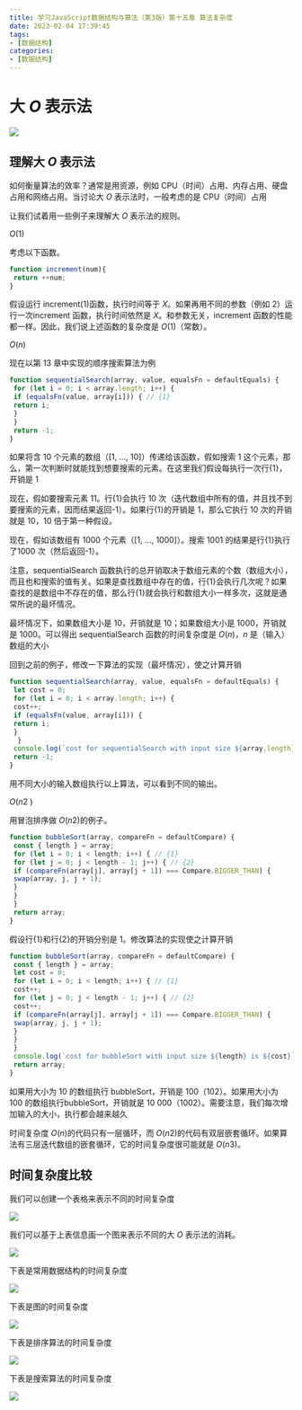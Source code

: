 ```yaml
---
title: 学习JavaScript数据结构与算法（第3版）第十五章 算法复杂度
date: 2023-02-04 17:39:45
tags:
- [数据结构]
categories:
- [数据结构]
---
```


# 大 *O* 表示法

![](https://cdn.jsdelivr.net/gh/yangzeng-cell/blog-images/%E6%88%AA%E5%B1%8F2023-02-04%2017.41.26.png)

## 理解大 *O* 表示法

如何衡量算法的效率？通常是用资源，例如 CPU（时间）占用、内存占用、硬盘占用和网络占用。当讨论大 *O* 表示法时，一般考虑的是 CPU（时间）占用

让我们试着用一些例子来理解大 *O* 表示法的规则。

 *O*(1) 

考虑以下函数。

```js
function increment(num){ 
 return ++num; 
}
```

假设运行 increment(1)函数，执行时间等于 *X*。如果再用不同的参数（例如 2）运行一次increment 函数，执行时间依然是 *X*。和参数无关，increment 函数的性能都一样。因此，我们说上述函数的复杂度是 *O*(1)（常数）。

 *O*(*n*) 

现在以第 13 章中实现的顺序搜索算法为例

```js
function sequentialSearch(array, value, equalsFn = defaultEquals) { 
 for (let i = 0; i < array.length; i++) { 
 if (equalsFn(value, array[i])) { // {1} 
 return i; 
 } 
 } 
 return -1; 
}
```

如果将含 10 个元素的数组（[1, ..., 10]）传递给该函数，假如搜索 1 这个元素，那么，第一次判断时就能找到想要搜索的元素。在这里我们假设每执行一次行{1}，开销是 1

现在，假如要搜索元素 11。行{1}会执行 10 次（迭代数组中所有的值，并且找不到要搜索的元素，因而结果返回-1）。如果行{1}的开销是 1，那么它执行 10 次的开销就是 10，10 倍于第一种假设。

现在，假如该数组有 1000 个元素（[1, ..., 1000]）。搜索 1001 的结果是行{1}执行了1000 次（然后返回-1）。

注意，sequentialSearch 函数执行的总开销取决于数组元素的个数（数组大小），而且也和搜索的值有关。如果是查找数组中存在的值，行{1}会执行几次呢？如果查找的是数组中不存在的值，那么行{1}就会执行和数组大小一样多次，这就是通常所说的最坏情况。

最坏情况下，如果数组大小是 10，开销就是 10；如果数组大小是 1000，开销就是 1000。可以得出 sequentialSearch 函数的时间复杂度是 *O*(*n*)，*n* 是（输入）数组的大小

回到之前的例子，修改一下算法的实现（最坏情况），使之计算开销

```js
function sequentialSearch(array, value, equalsFn = defaultEquals) { 
 let cost = 0; 
 for (let i = 0; i < array.length; i++) { 
 cost++; 
 if (equalsFn(value, array[i])) { 
 return i; 
 }
  } 
 console.log(`cost for sequentialSearch with input size ${array.length} is ${cost}`); 
 return -1; 
}
```

用不同大小的输入数组执行以上算法，可以看到不同的输出。

 *O*(*n*2 ) 

用冒泡排序做 *O*(*n*2)的例子。

```js
function bubbleSort(array, compareFn = defaultCompare) { 
 const { length } = array; 
 for (let i = 0; i < length; i++) { // {1} 
 for (let j = 0; j < length - 1; j++) { // {2} 
 if (compareFn(array[j], array[j + 1]) === Compare.BIGGER_THAN) { 
 swap(array, j, j + 1); 
 } 
 } 
 } 
 return array; 
}
```

假设行{1}和行{2}的开销分别是 1。修改算法的实现使之计算开销

```js
function bubbleSort(array, compareFn = defaultCompare) { 
 const { length } = array; 
 let cost = 0; 
 for (let i = 0; i < length; i++) { // {1} 
 cost++; 
 for (let j = 0; j < length - 1; j++) { // {2} 
 cost++; 
 if (compareFn(array[j], array[j + 1]) === Compare.BIGGER_THAN) { 
 swap(array, j, j + 1); 
 } 
 } 
 } 
 console.log(`cost for bubbleSort with input size ${length} is ${cost}`); 
 return array; 
}
```

如果用大小为 10 的数组执行 bubbleSort，开销是 100（102）。如果用大小为 100 的数组执行bubbleSort，开销就是 10 000（1002）。需要注意，我们每次增加输入的大小，执行都会越来越久

时间复杂度 *O*(*n*)的代码只有一层循环，而 *O*(*n*2)的代码有双层嵌套循环。如果算法有三层迭代数组的嵌套循环，它的时间复杂度很可能就是 *O*(*n*3)。

## 时间复杂度比较

我们可以创建一个表格来表示不同的时间复杂度	

![](https://cdn.jsdelivr.net/gh/yangzeng-cell/blog-images/%E6%88%AA%E5%B1%8F2023-02-04%2018.06.17.png)

我们可以基于上表信息画一个图来表示不同的大 *O* 表示法的消耗。

![](https://cdn.jsdelivr.net/gh/yangzeng-cell/blog-images/%E6%88%AA%E5%B1%8F2023-02-04%2018.07.33.png)

下表是常用数据结构的时间复杂度

![](https://cdn.jsdelivr.net/gh/yangzeng-cell/blog-images/%E6%88%AA%E5%B1%8F2023-02-04%2018.08.43.png)

下表是图的时间复杂度

![](https://cdn.jsdelivr.net/gh/yangzeng-cell/blog-images/%E6%88%AA%E5%B1%8F2023-02-04%2018.09.37.png)

下表是排序算法的时间复杂度

![](https://cdn.jsdelivr.net/gh/yangzeng-cell/blog-images/%E6%88%AA%E5%B1%8F2023-02-04%2018.10.28.png)

下表是搜索算法的时间复杂度

![](https://cdn.jsdelivr.net/gh/yangzeng-cell/blog-images/%E6%88%AA%E5%B1%8F2023-02-04%2018.11.21.png)
